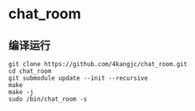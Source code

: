 # chat_room

## 编译运行
```
git clone https://github.com/4kangjc/chat_room.git
cd chat_room
git submodule update --init --recursive
make
make -j
sudo /bin/chat_room -s
```